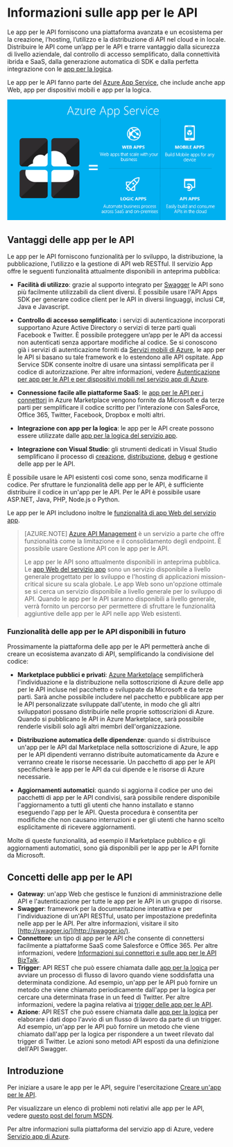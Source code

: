 <properties 
	pageTitle="Informazioni sulle app per le API" 
	description="Informazioni sui motivi per i quali il servizio app di Azure è la piattaforma migliore per lo sviluppo, la pubblicazione e l'hosting di API RESTful." 
	services="app-service\api" 
	documentationCenter=".net" 
	authors="tdykstra" 
	manager="wpickett" 
	editor="jimbe"/>

<tags 
	ms.service="app-service-api" 
	ms.workload="web" 
	ms.tgt_pltfrm="na" 
	ms.devlang="na" 
	ms.topic="article" 
	ms.date="07/30/2015" 
	ms.author="tdykstra"/>

# Informazioni sulle app per le API

Le app per le API forniscono una piattaforma avanzata e un ecosistema per la creazione, l’hosting, l’utilizzo e la distribuzione di API nel cloud e in locale. Distribuire le API come un’app per le API e trarre vantaggio dalla sicurezza di livello aziendale, dal controllo di accesso semplificato, dalla connettività ibrida e SaaS, dalla generazione automatica di SDK e dalla perfetta integrazione con le [app per la logica](../app-service-logic/app-service-logic-what-are-logic-apps.md).

Le app per le API fanno parte del [Azure App Service](../app-service/app-service-value-prop-what-is.md), che include anche app Web, app per dispositivi mobili e app per la logica.

![](./media/app-service-api-apps-why-best-platform/appservicesuite.png)

## Vantaggi delle app per le API

Le app per le API forniscono funzionalità per lo sviluppo, la distribuzione, la pubblicazione, l’utilizzo e la gestione di API web RESTful. Il servizio App offre le seguenti funzionalità attualmente disponibili in anteprima pubblica:

- **Facilità di utilizzo**: grazie al supporto integrato per [Swagger](http://swagger.io/) le API sono più facilmente utilizzabili da client diversi. È possibile usare l'API Apps SDK per generare codice client per le API in diversi linguaggi, inclusi C#, Java e Javascript.

- **Controllo di accesso semplificato**: i servizi di autenticazione incorporati supportano Azure Active Directory o servizi di terze parti quali Facebook e Twitter. È possibile proteggere un’app per le API da accessi non autenticati senza apportare modifiche al codice. Se si conoscono già i servizi di autenticazione forniti da [Servizi mobili di Azure](../mobile-services-windows-dotnet-how-to-use-client-library.md#authentication), le app per le API si basano su tale framework e lo estendono alle API ospitate. App Service SDK consente inoltre di usare una sintassi semplificata per il codice di autorizzazione. Per altre informazioni, vedere [Autenticazione per app per le API e per dispositivi mobili nel servizio app di Azure](../app-service/app-service-authentication-overview.md).

- **Connessione facile alle piattaforme SaaS**: le [app per le API per i connettori](../app-service-logic/app-service-logic-what-are-biztalk-api-apps.md) in Azure Marketplace vengono fornite da Microsoft e da terze parti per semplificare il codice scritto per l'interazione con SalesForce, Office 365, Twitter, Facebook, Dropbox e molti altri.

- **Integrazione con app per la logica**: le app per le API create possono essere utilizzate dalle [app per la logica del servizio app](../app-service-logic/app-service-logic-what-are-logic-apps.md).

- **Integrazione con Visual Studio**: gli strumenti dedicati in Visual Studio semplificano il processo di [creazione](app-service-dotnet-create-api-app.md), [distribuzione](app-service-dotnet-deploy-api-app.md), [debug](app-service-dotnet-remotely-debug-api-app) e gestione delle app per le API.

È possibile usare le API esistenti così come sono, senza modificarne il codice. Per sfruttare le funzionalità delle app per le API, è sufficiente distribuire il codice in un'app per le API. Per le API è possibile usare ASP.NET, Java, PHP, Node.js o Python.

Le app per le API includono inoltre le [funzionalità di app Web del servizio app](../app-service-web/app-service-web-overview.md).

>[AZURE.NOTE] [Azure API Management](/services/api-management/) è un servizio a parte che offre funzionalità come la limitazione e il consolidamento degli endpoint. È possibile usare Gestione API con le app per le API.
>
>Le app per le API sono attualmente disponibili in anteprima pubblica. Le [app Web del servizio app](../app-service-web/app-service-web-overview.md) sono un servizio disponibile a livello generale progettato per lo sviluppo e l'hosting di applicazioni mission-critical sicure su scala globale. Le app Web sono un'opzione ottimale se si cerca un servizio disponibile a livello generale per lo sviluppo di API. Quando le app per le API saranno disponibili a livello generale, verrà fornito un percorso per permettere di sfruttare le funzionalità aggiuntive delle app per le API nelle app Web esistenti.

### Funzionalità delle app per le API disponibili in futuro

Prossimamente la piattaforma delle app per le API permetterà anche di creare un ecosistema avanzato di API, semplificando la condivisione del codice:

- **Marketplace pubblici e privati**: [Azure Marketplace](http://azure.microsoft.com/marketplace/) semplificherà l'individuazione e la distribuzione nella sottoscrizione di Azure delle app per le API incluse nel pacchetto e sviluppate da Microsoft e da terze parti. Sarà anche possibile includere nel pacchetto e pubblicare app per le API personalizzate sviluppate dall'utente, in modo che gli altri sviluppatori possano distribuirle nelle proprie sottoscrizioni di Azure. Quando si pubblicano le API in Azure Marketplace, sarà possibile renderle visibili solo agli altri membri dell'organizzazione. 

- **Distribuzione automatica delle dipendenze**: quando si distribuisce un'app per le API dal Marketplace nella sottoscrizione di Azure, le app per le API dipendenti verranno distribuite automaticamente da Azure e verranno create le risorse necessarie. Un pacchetto di app per le API specificherà le app per le API da cui dipende e le risorse di Azure necessarie.

- **Aggiornamenti automatici**: quando si aggiorna il codice per uno dei pacchetti di app per le API condivisi, sarà possibile rendere disponibile l'aggiornamento a tutti gli utenti che hanno installato e stanno eseguendo l'app per le API. Questa procedura è consentita per modifiche che non causano interruzioni e per gli utenti che hanno scelto esplicitamente di ricevere aggiornamenti.

Molte di queste funzionalità, ad esempio il Marketplace pubblico e gli aggiornamenti automatici, sono già disponibili per le app per le API fornite da Microsoft.

## Concetti delle app per le API ##

- **Gateway**: un'app Web che gestisce le funzioni di amministrazione delle API e l'autenticazione per tutte le app per le API in un gruppo di risorse. 
- **Swagger**: framework per la documentazione interattiva e per l'individuazione di un'API RESTful, usato per impostazione predefinita nelle app per le API. Per altre informazioni, visitare il sito [http://swagger.io/](http://swagger.io/).
- **Connettore**: un tipo di app per le API che consente di connettersi facilmente a piattaforme SaaS come Salesforce e Office 365. Per altre informazioni, vedere [Informazioni sui connettori e sulle app per le API BizTalk](../app-service-logic/app-service-logic-what-are-biztalk-api-apps.md).
- **Trigger**: API REST che può essere chiamata dalle [app per la logica](../app-service-logic/app-service-logic-what-are-logic-apps.md) per avviare un processo di flusso di lavoro quando viene soddisfatta una determinata condizione. Ad esempio, un'app per le API può fornire un metodo che viene chiamato periodicamente dall'app per la logica per cercare una determinata frase in un feed di Twitter. Per altre informazioni, vedere la pagina relativa ai [trigger delle app per le API](app-service-api-dotnet-triggers.md).
- **Azione**: API REST che può essere chiamata dalle [app per la logica](../app-service-logic/app-service-logic-what-are-logic-apps.md) per elaborare i dati dopo l'avvio di un flusso di lavoro da parte di un trigger. Ad esempio, un'app per le API può fornire un metodo che viene chiamato dall'app per la logica per rispondere a un tweet rilevato dal trigger di Twitter. Le azioni sono metodi API esposti da una definizione dell'API Swagger.

## Introduzione

Per iniziare a usare le app per le API, seguire l'esercitazione [Creare un'app per le API](app-service-dotnet-create-api-app.md).

Per visualizzare un elenco di problemi noti relativi alle app per le API, vedere [questo post del forum MSDN](https://social.msdn.microsoft.com/Forums/it-IT/7f8b42f2-ac0d-48b8-a35e-3b4934e1c25e/api-app-known-issues?forum=AzureAPIApps).

Per altre informazioni sulla piattaforma del servizio app di Azure, vedere [Servizio app di Azure](../app-service/app-service-value-prop-what-is.md).

 

<!---HONumber=Oct15_HO3-->